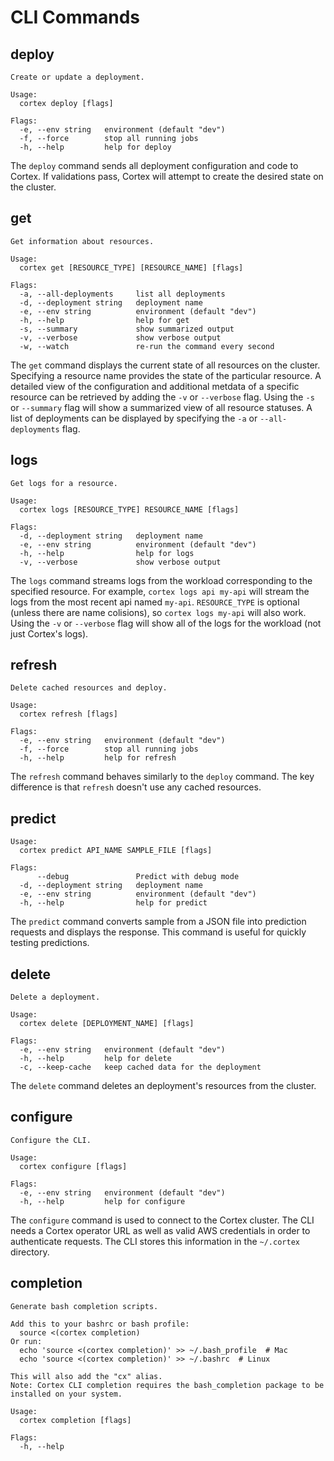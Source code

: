 # CLI Commands

## deploy

```text
Create or update a deployment.

Usage:
  cortex deploy [flags]

Flags:
  -e, --env string   environment (default "dev")
  -f, --force        stop all running jobs
  -h, --help         help for deploy
```

The `deploy` command sends all deployment configuration and code to Cortex. If validations pass, Cortex will attempt to create the desired state on the cluster.

## get

```text
Get information about resources.

Usage:
  cortex get [RESOURCE_TYPE] [RESOURCE_NAME] [flags]

Flags:
  -a, --all-deployments     list all deployments
  -d, --deployment string   deployment name
  -e, --env string          environment (default "dev")
  -h, --help                help for get
  -s, --summary             show summarized output
  -v, --verbose             show verbose output
  -w, --watch               re-run the command every second
```

The `get` command displays the current state of all resources on the cluster. Specifying a resource name provides the state of the particular resource. A detailed view of the configuration and additional metdata of a specific resource can be retrieved by adding the `-v` or `--verbose` flag. Using the `-s` or `--summary` flag will show a summarized view of all resource statuses. A list of deployments can be displayed by specifying the `-a` or `--all-deployments` flag.

## logs

```text
Get logs for a resource.

Usage:
  cortex logs [RESOURCE_TYPE] RESOURCE_NAME [flags]

Flags:
  -d, --deployment string   deployment name
  -e, --env string          environment (default "dev")
  -h, --help                help for logs
  -v, --verbose             show verbose output
```

The `logs` command streams logs from the workload corresponding to the specified resource. For example, `cortex logs api my-api` will stream the logs from the most recent api named `my-api`. `RESOURCE_TYPE` is optional (unless there are name colisions), so `cortex logs my-api` will also work. Using the `-v` or `--verbose` flag will show all of the logs for the workload (not just Cortex's logs).

## refresh

```text
Delete cached resources and deploy.

Usage:
  cortex refresh [flags]

Flags:
  -e, --env string   environment (default "dev")
  -f, --force        stop all running jobs
  -h, --help         help for refresh
```

The `refresh` command behaves similarly to the `deploy` command. The key difference is that `refresh` doesn't use any cached resources.

## predict

```text
Usage:
  cortex predict API_NAME SAMPLE_FILE [flags]

Flags:
      --debug               Predict with debug mode
  -d, --deployment string   deployment name
  -e, --env string          environment (default "dev")
  -h, --help                help for predict
```

The `predict` command converts sample from a JSON file into prediction requests and displays the response. This command is useful for quickly testing predictions.

## delete

```text
Delete a deployment.

Usage:
  cortex delete [DEPLOYMENT_NAME] [flags]

Flags:
  -e, --env string   environment (default "dev")
  -h, --help         help for delete
  -c, --keep-cache   keep cached data for the deployment
```

The `delete` command deletes an deployment's resources from the cluster.

## configure

```text
Configure the CLI.

Usage:
  cortex configure [flags]

Flags:
  -e, --env string   environment (default "dev")
  -h, --help         help for configure
```

The `configure` command is used to connect to the Cortex cluster. The CLI needs a Cortex operator URL as well as valid AWS credentials in order to authenticate requests. The CLI stores this information in the `~/.cortex` directory.

## completion

```text
Generate bash completion scripts.

Add this to your bashrc or bash profile:
  source <(cortex completion)
Or run:
  echo 'source <(cortex completion)' >> ~/.bash_profile  # Mac
  echo 'source <(cortex completion)' >> ~/.bashrc  # Linux

This will also add the "cx" alias.
Note: Cortex CLI completion requires the bash_completion package to be installed on your system.

Usage:
  cortex completion [flags]

Flags:
  -h, --help
```
